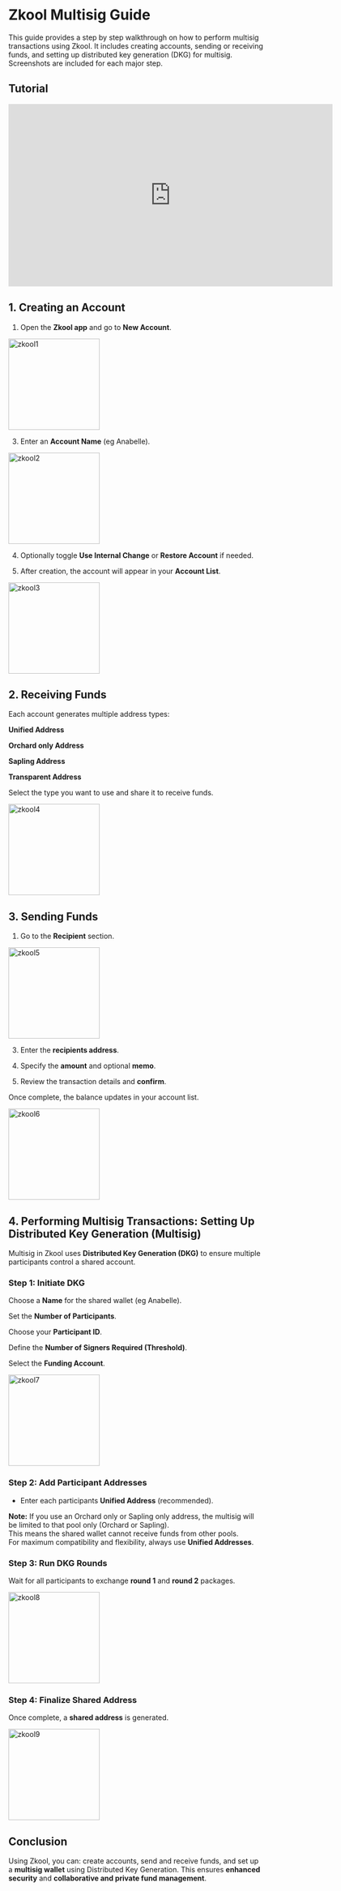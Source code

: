 # Zkool Multisig Guide

This guide provides a step by step walkthrough on how to perform multisig transactions using Zkool. It includes creating accounts, sending or receiving funds, and setting up distributed key generation (DKG) for multisig. Screenshots are included for each major step.

## Tutorial

<iframe width="640" height="360" src="https://www.youtube.com/embed/eagkCIv3BlQ" frameborder="0" allow="accelerometer; autoplay; encrypted-media; gyroscope; picture-in-picture" allowfullscreen></iframe>

## 1. Creating an Account


1. Open the **Zkool app** and go to **New Account**.

<img width="180" height="180" alt="zkool1" src="https://github.com/user-attachments/assets/ee906e49-361a-49b6-9484-904897fe2e3f" />

3. Enter an **Account Name** (eg Anabelle).  
   
<img width="180" height="180" alt="zkool2" src="https://github.com/user-attachments/assets/e9c325d3-8507-433a-a0c6-6e8c1ea2a254" />


4. Optionally toggle **Use Internal Change** or **Restore Account** if needed.


5. After creation, the account will appear in your **Account List**.  

<img width="180" height="180" alt="zkool3" src="https://github.com/user-attachments/assets/c446cbca-fb3e-49b9-b1d4-fd727cd1b0fb" />


## 2. Receiving Funds

Each account generates multiple address types:

**Unified Address**

**Orchard only Address**

**Sapling Address**
  
**Transparent Address**


Select the type you want to use and share it to receive funds.  

<img width="180" height="180" alt="zkool4" src="https://github.com/user-attachments/assets/c9de5dfe-e9d7-423d-8d90-35c1a08ffd5d" />





## 3. Sending Funds

1. Go to the **Recipient** section.  

<img width="180" height="180" alt="zkool5" src="https://github.com/user-attachments/assets/9f3a03b9-dd56-450c-a8dc-4370f9289138" />


3. Enter the **recipients address**.  

4. Specify the **amount** and optional **memo**.  

5. Review the transaction details and **confirm**.  


Once complete, the balance updates in your account list.  

<img width="180" height="180" alt="zkool6" src="https://github.com/user-attachments/assets/6e6da76b-cd18-4567-a5c0-74f07ddefc64" />


## 4. Performing Multisig Transactions: Setting Up Distributed Key Generation (Multisig)

Multisig in Zkool uses **Distributed Key Generation (DKG)** to ensure multiple participants control a shared account.



### Step 1: Initiate DKG
Choose a **Name** for the shared wallet (eg Anabelle).

Set the **Number of Participants**.
  
Choose your **Participant ID**.
  
Define the **Number of Signers Required (Threshold)**.
    
Select the **Funding Account**.
  

<img width="180" height="180" alt="zkool7" src="https://github.com/user-attachments/assets/8a90ca85-5439-4937-b16d-a570e69d55f0" />



### Step 2: Add Participant Addresses
- Enter each participants **Unified Address** (recommended).


**Note:** If you use an Orchard only or Sapling only address, the multisig will be limited to that pool only (Orchard or Sapling).  
This means the shared wallet cannot receive funds from other pools.  
For maximum compatibility and flexibility, always use **Unified Addresses**.  


### Step 3: Run DKG Rounds
Wait for all participants to exchange **round 1** and **round 2** packages.  

<img width="180" height="180" alt="zkool8" src="https://github.com/user-attachments/assets/cdaf6e00-3cb0-4774-8a96-5ded19bf31c4" />



### Step 4: Finalize Shared Address
Once complete, a **shared address** is generated.  

<img width="180" height="180" alt="zkool9" src="https://github.com/user-attachments/assets/741d1bc6-0102-4e67-bb83-9a1c184bd747" />



## Conclusion

Using Zkool, you can: create accounts, send and receive funds, and set up a **multisig wallet** using Distributed Key Generation. This ensures **enhanced security** and **collaborative and private fund management**.  

